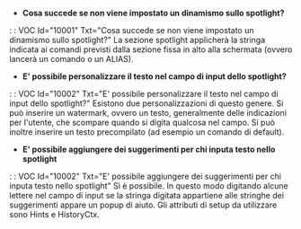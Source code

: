 - **Cosa succede se non viene impostato un dinamismo sullo spotlight?**

 :  : VOC Id="10001" Txt="Cosa succede se non viene impostato un dinamismo sullo spotlight?"
La sezione spotlight applicherà la stringa indicata ai comandi previsti dalla sezione fissa in alto alla schermata (ovvero lancerà un comando o un ALIAS).

- **E' possibile personalizzare il testo nel campo di input dello spotlight?**

 :  : VOC Id="10002" Txt="E' possibile personalizzare il testo nel campo di input dello spotlight?"
Esistono due personalizzazioni di questo genere. Si può inserire un watermark, ovvero un testo, generalmente  delle indicazioni per l'utente, che scompare quando si digita qualcosa nel campo. Si può inoltre inserire un testo precompilato (ad esempio un comando di default).

- **E' possibile aggiungere dei suggerimenti per chi inputa testo nello spotlight**

 :  : VOC Id="10002" Txt="E' possibile aggiungere dei suggerimenti per chi inputa testo nello spotlight"
Sì è possibile. In questo modo digitando alcune lettere nel campo di input se la stringa digitata appartiene alle stringhe dei suggerimenti appare un popup di aiuto. Gli attributi di setup da utilizzare sono Hints e HistoryCtx.

